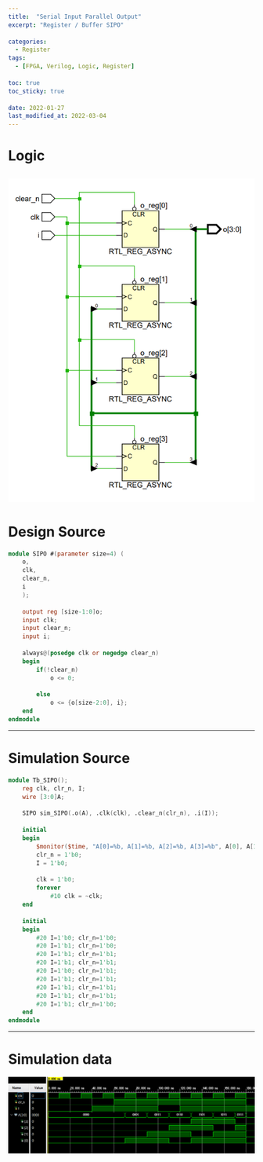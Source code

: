 ```yaml
---
title:  "Serial Input Parallel Output"
excerpt: "Register / Buffer SIPO"

categories:
  - Register
tags:
  - [FPGA, Verilog, Logic, Register]

toc: true
toc_sticky: true

date: 2022-01-27
last_modified_at: 2022-03-04
---
```


# Logic

![SIPO](/images/2022-01-27-SIPO/logic.png)
---

# Design Source

```verilog
module SIPO #(parameter size=4) (
    o,
    clk,
    clear_n,
    i
    );
    
    output reg [size-1:0]o;
    input clk;
    input clear_n;
    input i;
    
    always@(posedge clk or negedge clear_n)
    begin
        if(!clear_n)
            o <= 0;
            
        else
            o <= {o[size-2:0], i};
    end
endmodule
```
---

# Simulation Source

```verilog
module Tb_SIPO();
    reg clk, clr_n, I;
    wire [3:0]A;
    
    SIPO sim_SIPO(.o(A), .clk(clk), .clear_n(clr_n), .i(I));
    
    initial
    begin
        $monitor($time, "A[0]=%b, A[1]=%b, A[2]=%b, A[3]=%b", A[0], A[1], A[2], A[3]);
        clr_n = 1'b0;
        I = 1'b0;
        
        clk = 1'b0;
        forever
            #10 clk = ~clk;
    end
    
    initial
    begin
        #20 I=1'b0; clr_n=1'b0;
        #20 I=1'b1; clr_n=1'b0;
        #20 I=1'b1; clr_n=1'b1;
        #20 I=1'b1; clr_n=1'b1;
        #20 I=1'b0; clr_n=1'b1;
        #20 I=1'b1; clr_n=1'b1;
        #20 I=1'b1; clr_n=1'b1;
        #20 I=1'b1; clr_n=1'b1;
        #20 I=1'b1; clr_n=1'b0;
    end
endmodule
```
---

# Simulation data

![Tb_SIPO](/images/2022-01-27-SIPO/tb.png)